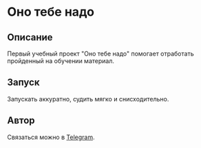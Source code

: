# Оно тебе надо

## Описание
Первый учебный проект "Оно тебе надо" помогает отработать пройденный на обучении материал.

## Запуск
Запускать аккуратно, судить мягко и снисходительно.

## Автор
Связаться можно в [Telegram](https://t.me/hyaline1989).

